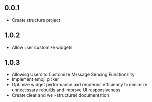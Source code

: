 ## 0.0.1

* Create structure project 

## 1.0.2

* Allow user customize widgets

## 1.0.3 

* Allowing Users to Customize Message Sending Functionality
* Implement emoji picker 
* Optimize widget performance and rendering efficiency to minimize unnecessary rebuilds and improve UI responsiveness.
* Create clear and well-structured documentation